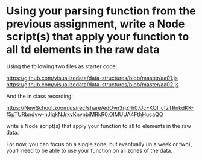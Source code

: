 # Using your parsing function from the previous assignment, write a Node script(s) that apply your function to all td elements in the raw data

Using the following two files as starter code: 

https://github.com/visualizedata/data-structures/blob/master/aa01.js
https://github.com/visualizedata/data-structures/blob/master/aa02.js

And the in class recording: 

https://NewSchool.zoom.us/rec/share/edOvn3rjZrh07JcFKQf_cfzTRnkdKK-f5pTURbndvw-nJIqkNJrxvKnvnbiMRkR0.OIMUUA4FthHucaQQ

write a Node script(s) that apply your function to all td elements in the raw data.

For now, you can focus on a single zone, but eventually (in a week or two), you'll need to be able to use your function on all zones of the data. 
